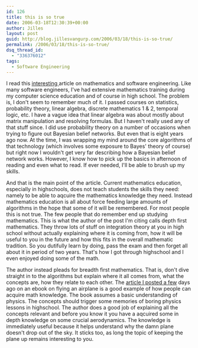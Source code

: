 ```yaml
---
id: 126
title: this is so true
date: 2006-03-18T12:30:39+00:00
author: Jilles
layout: post
guid: http://blog.jillesvangurp.com/2006/03/18/this-is-so-true/
permalink: /2006/03/18/this-is-so-true/
dsq_thread_id:
  - "336376012"
tags:
  - Software Engineering
---
```

I read this <a href="http://steve-yegge.blogspot.com/2006/03/math-for-programmers.html">interesting </a>article on mathematics and software engineering. Like many software engineers, I've had extensive mathematics training during my computer science education and of course in high school. The problem is, I don't seem to remember much of it. I passed courses on statistics, probability theory, linear algebra, discrete mathematics 1 & 2, temporal logic, etc. I have a vague idea that linear algebra was about mostly about matrix manipulation and resolving formulas. But I haven't really used any of that stuff since. I did use probability theory on a number of occasions when trying to figure out Bayesian belief networks. But even that is eight years ago now. At the time, I was wrapping my mind around the core algorithms of that technology (which involves some exposure to Bayes' theory of course) but right now I wouldn't get very far describing how a Bayesian belief network works. However, I know how to pick up the basics in afternoon of reading and even what to read. If ever needed, I'll be able to brush up my skills.

And that is the main point of the article. Current mathematics education, especially in highschools, does not teach students the skills they need: namely to be able to aqcuire the mathematics knowledge they need. Instead mathematics education is all about force feeding large amounts of algorithms in the hope that some of it will be remembered. For most people this is not true. The few people that do remember end up studying mathematics. This is what the author of the post I'm citing calls depth first mathematics. They throw lots of stuff on integration theory at you in high school without actually explaining where it is coming from, how it will be useful to you in the future and how this fits in the overall mathematic tradition. So you dutifully learn by doing, pass the exam and then forget all about it in period of two years. That's how I got through highschool and I even enjoyed doing some of the math.

The author instead pleads for breadth first mathematics. That is, don't dive straight in to the algorithms but explain where it all comes from, what the concepts are, how they relate to each other. The <a href="http://blog.jillesvangurp.com/2006/03/14/how-it-flies/">article I posted a few</a> days ago on an ebook on flying an airplane is a good example of how people can acquire math knowledge. The book assumes a basic understanding of physics. The concepts should trigger some memories of boring physics lessons in highschool. The author does a good job of explaining all the concepts relevant and before you know it you have a aqcuired some in depth knowledge on some crucial aerodynamics. The knowledge is immediately useful because it helps understand why the damn plane doesn't drop out of the sky. It sticks too, as long the topic of keeping the plane up remains interesting to you.